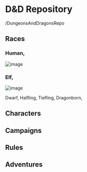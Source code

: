 # D&D Repository 
/DungeonsAndDragonsRepo
## Races
 ### Human,
  ![image](https://github.com/user-attachments/assets/c6f0b8e2-cd01-4112-8930-1c1f271b2af1)

 ### Elf,
 ![image](https://github.com/user-attachments/assets/ccad84d8-5ab4-4495-ba6f-e5b355f70e9e)

 Dwarf,
 Halfling,
 Tiefling,
 Dragonborn,
   ## Characters
   ## Campaigns
   ## Rules
   ## Adventures

   

